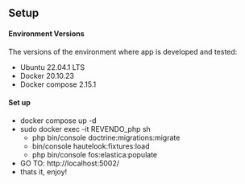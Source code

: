 ## Setup

#### Environment Versions

The versions of the environment where app is developed and tested:

 - Ubuntu 22.04.1 LTS
 - Docker 20.10.23
 - Docker compose 2.15.1

#### Set up

 - docker compose up -d
 - sudo docker exec -it REVENDO_php sh
   - php bin/console doctrine:migrations:migrate
   - bin/console hautelook:fixtures:load
   - php bin/console fos:elastica:populate
 - GO TO: http://localhost:5002/
 - thats it, enjoy!
